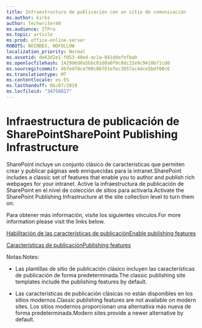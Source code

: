 ```yaml
---
title: Infraestructura de publicación con un sitio de comunicación
ms.author: kirks
author: Techwriter40
ms.audience: ITPro
ms.topic: article
ms.prod: office-online-server
ROBOTS: NOINDEX, NOFOLLOW
localization_priority: Normal
ms.assetid: de63d2e1-f053-40ed-ac1a-041ddafefba0
ms.openlocfilehash: 142996d0a5bbc01d0a0f9c8dc32e9c9410b71cd0
ms.sourcegitcommit: 4b7e478ce700c0b781efec3857ac4dce5bdf00c6
ms.translationtype: MT
ms.contentlocale: es-ES
ms.lasthandoff: 06/07/2019
ms.locfileid: "34758817"
---
```

# <a name="sharepoint-publishing-infrastructure"></a><span data-ttu-id="3ad77-102">Infraestructura de publicación de SharePoint</span><span class="sxs-lookup"><span data-stu-id="3ad77-102">SharePoint Publishing Infrastructure</span></span>


<span data-ttu-id="3ad77-103">SharePoint incluye un conjunto clásico de características que permiten crear y publicar páginas web enriquecidas para la intranet.</span><span class="sxs-lookup"><span data-stu-id="3ad77-103">SharePoint includes a classic set of features that enable you to author and publish rich webpages for your intranet.</span></span> <span data-ttu-id="3ad77-104">Active la infraestructura de publicación de SharePoint en el nivel de colección de sitios para activarla.</span><span class="sxs-lookup"><span data-stu-id="3ad77-104">Activate the SharePoint Publishing Infrastructure at the site collection level to turn them on.</span></span>

<span data-ttu-id="3ad77-105">Para obtener más información, visite los siguientes vínculos.</span><span class="sxs-lookup"><span data-stu-id="3ad77-105">For more information please visit the links below.</span></span>

[<span data-ttu-id="3ad77-106">Habilitación de las características de publicación</span><span class="sxs-lookup"><span data-stu-id="3ad77-106">Enable publishing features</span></span>](https://support.office.com/article/Enable-publishing-features-479677A6-8B33-4AC7-907D-071C1C7E4518)

[<span data-ttu-id="3ad77-107">Características de publicación</span><span class="sxs-lookup"><span data-stu-id="3ad77-107">Publishing features</span></span>](https://support.office.com/article/Features-enabled-in-a-SharePoint-Online-publishing-site-3AB3810C-3C2C-4361-9D0E-0CBE666EA0B0?wt.mc_id=O365_Portal_MMaven#__toc336865553)

<span data-ttu-id="3ad77-108">Notas:</span><span class="sxs-lookup"><span data-stu-id="3ad77-108">Notes:</span></span>

- <span data-ttu-id="3ad77-109">Las plantillas de sitio de publicación clásico incluyen las características de publicación de forma predeterminada.</span><span class="sxs-lookup"><span data-stu-id="3ad77-109">The classic publishing site templates include the publishing features by default.</span></span>

- <span data-ttu-id="3ad77-110">Las características de publicación clásicas no están disponibles en los sitios modernos.</span><span class="sxs-lookup"><span data-stu-id="3ad77-110">Classic publishing features are not available on modern sites.</span></span> <span data-ttu-id="3ad77-111">Los sitios modernos proporcionan una alternativa más nueva de forma predeterminada.</span><span class="sxs-lookup"><span data-stu-id="3ad77-111">Modern sites provide a newer alternative by default.</span></span>

